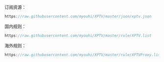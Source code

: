 订阅资源：<br>
```Java
https://raw.githubusercontent.com/myouhi/XPTV/master/json/xptv.json
```
国内规则：<br>
```Java
https://raw.githubusercontent.com/myouhi/XPTV/master/rule/XPTV.list
```
海外规则：<br>
```Java
https://raw.githubusercontent.com/myouhi/XPTV/master/rule/XPTVProxy.list
```